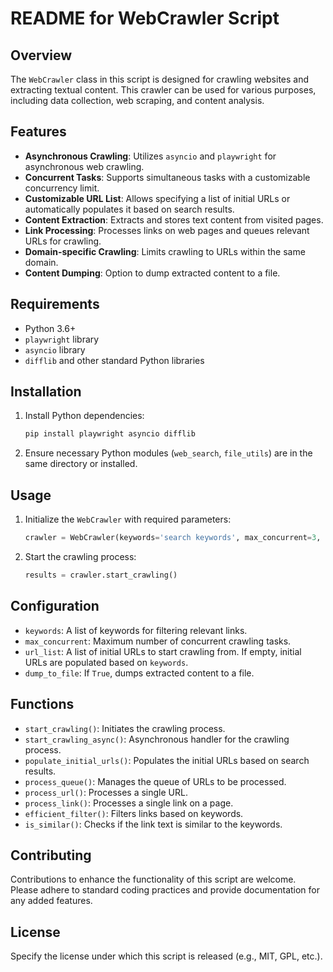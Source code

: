 # README for WebCrawler Script

## Overview

The `WebCrawler` class in this script is designed for crawling websites and extracting textual content. This crawler can be used for various purposes, including data collection, web scraping, and content analysis.

## Features

- **Asynchronous Crawling**: Utilizes `asyncio` and `playwright` for asynchronous web crawling.
- **Concurrent Tasks**: Supports simultaneous tasks with a customizable concurrency limit.
- **Customizable URL List**: Allows specifying a list of initial URLs or automatically populates it based on search results.
- **Content Extraction**: Extracts and stores text content from visited pages.
- **Link Processing**: Processes links on web pages and queues relevant URLs for crawling.
- **Domain-specific Crawling**: Limits crawling to URLs within the same domain.
- **Content Dumping**: Option to dump extracted content to a file.

## Requirements

- Python 3.6+
- `playwright` library
- `asyncio` library
- `difflib` and other standard Python libraries

## Installation

1. Install Python dependencies:
   ```bash
   pip install playwright asyncio difflib
   ```
2. Ensure necessary Python modules (`web_search`, `file_utils`) are in the same directory or installed.

## Usage

1. Initialize the `WebCrawler` with required parameters:

   ```python
   crawler = WebCrawler(keywords='search keywords', max_concurrent=3, url_list=[], dump_to_file=True)
   ```

2. Start the crawling process:

   ```python
   results = crawler.start_crawling()
   ```

## Configuration

- `keywords`: A list of keywords for filtering relevant links.
- `max_concurrent`: Maximum number of concurrent crawling tasks.
- `url_list`: A list of initial URLs to start crawling from. If empty, initial URLs are populated based on `keywords`.
- `dump_to_file`: If `True`, dumps extracted content to a file.

## Functions

- `start_crawling()`: Initiates the crawling process.
- `start_crawling_async()`: Asynchronous handler for the crawling process.
- `populate_initial_urls()`: Populates the initial URLs based on search results.
- `process_queue()`: Manages the queue of URLs to be processed.
- `process_url()`: Processes a single URL.
- `process_link()`: Processes a single link on a page.
- `efficient_filter()`: Filters links based on keywords.
- `is_similar()`: Checks if the link text is similar to the keywords.

## Contributing

Contributions to enhance the functionality of this script are welcome. Please adhere to standard coding practices and provide documentation for any added features.

## License

Specify the license under which this script is released (e.g., MIT, GPL, etc.).